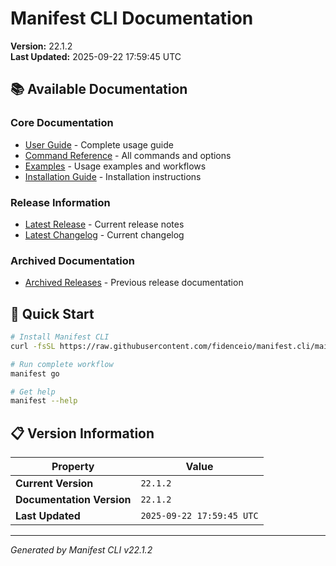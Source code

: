 # Manifest CLI Documentation

**Version:** 22.1.2  
**Last Updated:** 2025-09-22 17:59:45 UTC

## 📚 Available Documentation

### Core Documentation
- [User Guide](USER_GUIDE.md) - Complete usage guide
- [Command Reference](COMMAND_REFERENCE.md) - All commands and options
- [Examples](EXAMPLES.md) - Usage examples and workflows
- [Installation Guide](INSTALLATION.md) - Installation instructions

### Release Information
- [Latest Release](RELEASE_v22.1.2.md) - Current release notes
- [Latest Changelog](CHANGELOG_v22.1.2.md) - Current changelog

### Archived Documentation
- [Archived Releases](zArchive/) - Previous release documentation

## 🚀 Quick Start

```bash
# Install Manifest CLI
curl -fsSL https://raw.githubusercontent.com/fidenceio/manifest.cli/main/install-cli.sh | bash

# Run complete workflow
manifest go

# Get help
manifest --help
```

## 📋 Version Information

| Property | Value |
|----------|-------|
| **Current Version** | `22.1.2` |
| **Documentation Version** | `22.1.2` |
| **Last Updated** | `2025-09-22 17:59:45 UTC` |

---
*Generated by Manifest CLI v22.1.2*
